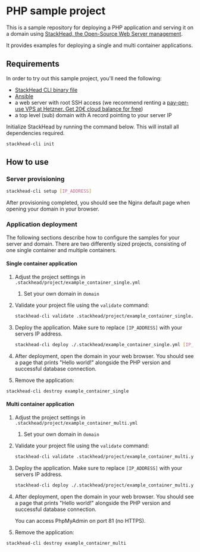 # PHP sample project

This is a sample repository for deploying a PHP application and serving it on a domain using [StackHead, the Open-Source Web Server management](https://github.com/getstackhead/deployment).

It provides examples for deploying a single and multi container applications.

## Requirements

In order to try out this sample project, you'll need the following:

* [StackHead CLI binary file](https://docs.stackhead.io/v/next/introduction/installation)
* [Ansible](https://docs.ansible.com/ansible/latest/installation_guide/intro_installation.html)
* a web server with root SSH access (we recommend renting a [pay-per-use VPS at Hetzner. Get 20€ cloud balance for free](https://hetzner.cloud/?ref=n7H3qhWcZ2QS))
* a top level (sub) domain with A record pointing to your server IP

Initialize StackHead by running the command below.
This will install all dependencies required.

```shell script
stackhead-cli init
```

## How to use

### Server provisioning

```bash
stackhead-cli setup [IP_ADDRESS]
```

After provisioning completed, you should see the Nginx default page when opening your domain in your browser.

### Application deployment

The following sections describe how to configure the samples for your server and domain.
There are two differently sized projects, consisting of one single container and multiple containers.

#### Single container application

1. Adjust the project settings in `.stackhead/project/example_container_single.yml`
   1. Set your own domain in `domain`

2. Validate your project file using the `validate` command:
   ```bash
   stackhead-cli validate .stackhead/project/example_container_single.yml
   ```

3. Deploy the application. Make sure to replace `[IP_ADDRESS]` with your servers IP address.
    ```bash
    stackhead-cli deploy ./.stackhead/example_container_single.yml [IP_ADDRESS]
    ```

4. After deployment, open the domain in your web browser. You should see a page that prints "Hello world!" alongside the PHP version and successful database connection.

5. Remove the application:

```shell script
stackhead-cli destroy example_container_single
```

#### Multi container application

1. Adjust the project settings in `.stackhead/project/example_container_multi.yml`
   1. Set your own domain in `domain`

3. Validate your project file using the `validate` command:
   ```bash
   stackhead-cli validate .stackhead/project/example_container_multi.yml
   ```

3. Deploy the application. Make sure to replace `[IP_ADDRESS]` with your servers IP address.
    ```bash
    stackhead-cli deploy ./.stackhead/project/example_container_multi.yml [IP_ADDRESS]
    ```

4. After deployment, open the domain in your web browser.
You should see a page that prints "Hello world!" alongside the PHP version and successful database connection.

    You can access PhpMyAdmin on port 81 (no HTTPS).

5. Remove the application:

```shell script
stackhead-cli destroy example_container_multi
```
